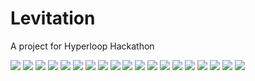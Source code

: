 # Levitation
 A project for Hyperloop Hackathon
 
 <img src="/pdf_img/ABSTRACT PDF_HO-222553_page-0001.jpg">
 <img src="/pdf_img/ABSTRACT PDF_HO-222553_page-0002.jpg">
 <img src="/pdf_img/ABSTRACT PDF_HO-222553_page-0003.jpg">
 <img src="/pdf_img/ABSTRACT PDF_HO-222553_page-0004.jpg">
 <img src="/pdf_img/ABSTRACT PDF_HO-222553_page-0005.jpg">
 <img src="/pdf_img/ABSTRACT PDF_HO-222553_page-0006.jpg">
 <img src="/pdf_img/ABSTRACT PDF_HO-222553_page-0007.jpg">
 <img src="/pdf_img/ABSTRACT PDF_HO-222553_page-0008.jpg">
 <img src="/pdf_img/ABSTRACT PDF_HO-222553_page-0009.jpg">
 <img src="/pdf_img/ABSTRACT PDF_HO-222553_page-0010.jpg">
 <img src="/pdf_img/ABSTRACT PDF_HO-222553_page-0011.jpg">
 <img src="/pdf_img/ABSTRACT PDF_HO-222553_page-0012.jpg">
 <img src="/pdf_img/ABSTRACT PDF_HO-222553_page-0013.jpg">
 <img src="/pdf_img/ABSTRACT PDF_HO-222553_page-0014.jpg">
 <img src="/pdf_img/ABSTRACT PDF_HO-222553_page-0015.jpg">
 <img src="/pdf_img/ABSTRACT PDF_HO-222553_page-0016.jpg">
 <img src="/pdf_img/ABSTRACT PDF_HO-222553_page-0017.jpg">
 <img src="/pdf_img/ABSTRACT PDF_HO-222553_page-0018.jpg">
 <img src="/pdf_img/ABSTRACT PDF_HO-222553_page-0019.jpg">
